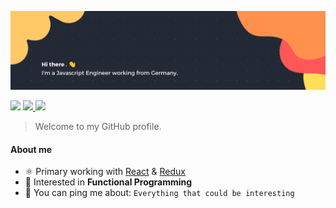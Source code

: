 ![Banner](./banner.png)

<p>
  <img src="https://img.shields.io/badge/-Reach%20me%20on:-293133">
  <!-- <a href="mailto: ...">
    <img src="https://img.shields.io/badge/-Gmail-c14438?style=flat-square&logo=Gmail&logoColor=white&link=mailto:...@gmail.com"/>
  </a> -->
  <a href="https://www.linkedin.com/in/cedric-weber-822006189/">
    <img src="https://img.shields.io/badge/-Linkedin-blue?style=flat-square&logo=Linkedin&logoColor=white&link=https://www.linkedin.com/in/cedric-weber-822006189/"/>
  </a>
  <a href="https://twitter.com/ztk375">
    <img src="https://img.shields.io/badge/-Twitter-blue?style=flat-square&logo=twitter&logoColor=white&link=https://twitter.com/ztk375"/>
  </a>
  <!-- <a href="">
    <img src="https://img.shields.io/badge/-Instagram-f58529?style=flat-square&logo=instagram&logoColor=white&link=https://www.instagram.com/.../"/>
  </a> -->
</p>

> Welcome to my GitHub profile.

<!-- #### Languages and Tools

<p>
  <img src="https://img.shields.io/badge/Code-Nix-informational?style=flat&logo=nixos&logoColor=white&color=293133" />
  <img src="https://img.shields.io/badge/Code-Javascript-informational?style=flat&logo=javascript&logoColor=white&color=293133" />
  <img src="https://img.shields.io/badge/Code-Typescript-informational?style=flat&logo=typescript&logoColor=white&color=293133" />
  <img src="https://img.shields.io/badge/Code-Go-informational?style=flat&logo=go&logoColor=white&color=293133" />
  <img src="https://img.shields.io/badge/Code-Haskell-informational?style=flat&logo=haskell&logoColor=white&color=293133" />
  <img src="https://img.shields.io/badge/Code-Elixir-informational?style=flat&logo=elixir&logoColor=white&color=293133" />
  <img src="https://img.shields.io/badge/Code-Erlang-informational?style=flat&logo=erlang&logoColor=white&color=293133" />
  <img src="https://img.shields.io/badge/Code-Python-informational?style=flat&logo=python&logoColor=white&color=293133" />
  <img src="https://img.shields.io/badge/Code-Rust-informational?style=flat&logo=rust&logoColor=white&color=293133" />
  <img src="https://img.shields.io/badge/Code-React-informational?style=flat&logo=react&logoColor=white&color=293133" />
  <img src="https://img.shields.io/badge/Code-Gatsby-informational?style=flat&logo=gatsby&logoColor=white&color=293133" />
  <img src="https://img.shields.io/badge/Code-Next-informational?style=flat&logo=next.js&logoColor=white&color=293133" />
  <img src="https://img.shields.io/badge/Code-Redux-informational?style=flat&logo=redux&logoColor=white&color=293133" />
  <img src="https://img.shields.io/badge/Code-Ansible-informational?style=flat&logo=ansible&logoColor=white&color=293133" />
  <img src="https://img.shields.io/badge/Code-Terraform-informational?style=flat&logo=terraform&logoColor=white&color=293133" />
</p> -->

#### About me

- :atom_symbol: Primary working with [React](https://reactjs.org/) & [Redux](https://redux.js.org/)
- :space_invader: Interested in **Functional Programming** <!-- & **Logic Programming** -->
- :speech_balloon: You can ping me about: `Everything that could be interesting`
<!-- - :alien: Programming Languages Enthusiast -->
<!-- - :atom_symbol: Thinking in [React](https://reactjs.org/), [Redux](https://redux.js.org/), [NextJS](https://nextjs.org/) & [Gatsby](https://www.gatsbyjs.com/) -->
<!-- - :zap: Currently working on [Demorga](https://github.com/demorga) -->
<!-- - 📊 Planing to put Data Science into practice -->

<!--
---

<details>
  <summary align="center">GitHub Stats</summary>
  <div align="center">
    <a href="https://github.com/rafaballerini">
    <img height="180em" src="https://github-readme-stats.vercel.app/api?username=ztk37&show_icons=true&theme=radical&include_all_commits=true&count_private=true"/>
    <img height="180em" src="https://github-readme-stats.vercel.app/api/top-langs/?username=ztk37&layout=compact&theme=radical"/>
  </div>
</details>

-->
